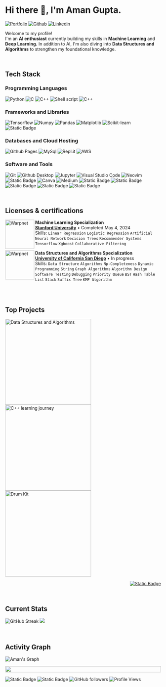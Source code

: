 <h1>Hi there 👋, I'm Aman Gupta.</h1>

<!-- Header Links -->
[![Portfolio](https://img.shields.io/badge/-Portfolio-red?style=flat&logo=appveyor&logoColor=white)](https://github.com/amangupta143)
[![Github](https://img.shields.io/badge/-Github-000?style=flat&logo=Github&logoColor=white)](https://github.com/amangupta143)
[![Linkedin](https://img.shields.io/badge/-LinkedIn-blue?style=flat&logo=Linkedin&logoColor=white)](https://www.linkedin.com/in/amangupta143/)

<!-- Short Bio -->
<!-- </samp> for  -->
<p>Welcome to my profile! </br> I'm an <b>AI enthusiast</b> currently building my skills in <b>Machine Learning</b> and <b>Deep Learning.</b> In addition to AI, I'm also diving into <b>Data Structures and Algorithms</b> to strengthen my foundational knowledge.</p>

<!-- Tech Stack -->
</br>
<h2>Tech Stack</h2>
<!-- <img align="right" width="40%" src="https://media.giphy.com/media/ao9DUiTKH60XS/giphy.gif"/> -->
<h3>Programming Languages</h3>
<p>
  <img alt="Python" src="https://img.shields.io/badge/Python-05122A?style=flat&logo=python">
  <img alt="C" src="https://img.shields.io/badge/C-05122A?logo=c&style=flat">
  <img alt="C++" src="https://img.shields.io/badge/C%2B%2B-05122A?logo=cplusplus&style=flat">
  <img src="https://img.shields.io/badge/Shell%20Script-05122A?style=flat&logo=gnu-bash&logoColor=white" alt="Shell script">
  <img alt="C++" src="https://img.shields.io/badge/C%2B%2B-05122A?logo=cplusplus&style=flat">
</p>

<h3>Frameworks and Libraries</h3>
<p>
  <img alt="Tensorflow" src="https://img.shields.io/badge/Tensorflow-05122A?style=flat&logo=tensorflow">
  <img alt="Numpy" src="https://img.shields.io/badge/Numpy-05122A?style=flat&logo=numpy">
  <img alt="Pandas" src="https://img.shields.io/badge/Pandas-05122A?style=flat&logo=Pandas">
  <img alt="Matplotlib" src="https://img.shields.io/badge/Matplotlib-05122A?style=flat">
  <img alt="Scikit-learn" src="https://img.shields.io/badge/Scikit--learn-05122A?style=flat&logo=Scikit-learn">
  <img alt="Static Badge" src="https://img.shields.io/badge/OpenCV-05122A?style=flat&logo=OpenCV">
</p>

<h3>Databases and Cloud Hosting</h3>
<p>
  <img alt="Github Pages" src="https://img.shields.io/badge/Github%20Pages-05122A?style=flat&logo=Github">
  <img alt="MySql" src="https://img.shields.io/badge/MySql-05122A?style=flat&logo=MySql">
  <img alt="Repl.it" src="https://img.shields.io/badge/Repl.it-05122A.svg?style=flat&logo=Replit">
  <img src="https://img.shields.io/badge/AWS%20Amplify-05122A?style=flat&logo=amazon-aws&logoColor=white" alt="AWS">
</p>

<h3>Software and Tools</h3>
<p>
  <img alt="Git" src="https://img.shields.io/badge/Git-05122A?style=flat&logo=Git">
  <img alt="Github Desktop" src="https://img.shields.io/badge/Github%20Desktop-05122A?style=flat&logo=Github">
  <img alt="Jupyter" src="https://img.shields.io/badge/Jupyter-05122A?style=flat&logo=Jupyter">
  <img alt="Visual Studio Code" src="https://img.shields.io/badge/Visual%20Studio%20Code-05122A?style=flat&logo=Visual%20Studio%20Code">
  <img alt="Neovim" src="https://img.shields.io/badge/Neovim-05122A?style=flat&logo=Neovim">
  <img alt="Static Badge" src="https://img.shields.io/badge/Atom-05122A?style=flat">
  <img alt="Canva" src="https://img.shields.io/badge/Canva-05122A?style=flat&logo=Canva">
  <img alt="Medium" src="https://img.shields.io/badge/Medium-05122A?style=flat&logo=Medium">
  <img alt="Static Badge" src="https://img.shields.io/badge/Google%20Colab-05122A?style=flat&logo=Google%20Colab">
  <img alt="Static Badge" src="https://img.shields.io/badge/Notion-05122A?style=flat&logo=Notion">
  <img alt="Static Badge" src="https://img.shields.io/badge/Leetcode-05122A?style=flat&logo=Leetcode">
  <img alt="Static Badge" src="https://img.shields.io/badge/Codeforces-05122A?style=flat&logo=codeforces">
  <img alt="Static Badge" src="https://img.shields.io/badge/StackOverflow-05122A?style=flat&logo=StackOverflow">
</p>

<!-- Licenses & certifications -->
</br>
<h2>Licenses & certifications</h2>

[<img align="left" height="94px" width="94px" alt="Warpnet" src="https://media.licdn.com/dms/image/C560BAQHr9suxyJBXMw/company-logo_200_200/0/1635534378870/stanford_university_logo?e=1723680000&v=beta&t=LPfySBrOZL3Abme80Rn3zZ_amSM3HFU8l65TpWwBmjk"/>](https://www.stanford.edu/)
**Machine Learning Specialization** \
[**Stanford University**](https://www.stanford.edu/)  • Completed May 4, 2024\
Skills: `Linear Regression` `Logistic Regression` `Artificial Neural Network` `Decision Trees`
`Recommender Systems` `Tensorflow` `Xgboost` `Collaborative Filtering`

[<img align="left" height="94px" width="94px" alt="Warpnet" src="https://media.licdn.com/dms/image/C560BAQHQYa-3EY_aaQ/company-logo_200_200/0/1630633790917/university_of_california_at_san_diego_logo?e=1723680000&v=beta&t=X_5Qx4h6UBPAShe291vknG4p8tGYC79r2en8cDoLtAQ"/>](https://ucsd.edu/)
**Data Structures and Algorithms Specialization** \
[**University of California San Diego**](https://ucsd.edu/) • In progress \
Skills: `Data Structure` `Algorithms` `Np-Completeness` `Dynamic Programming` `String` `Graph Algorithms` `Algorithm Design` `Software Testing` `Debugging` `Priority Queue` `BST` `Hash Table` `List` `Stack`
`Suffix Tree` `KMP Algorithm`

<br>


<!-- Top Projects List -->
</br>
<h2>Top Projects</h2>
<p>
  <a href="https://github.com/amangupta143/Data-Structures-and-Algorithms"><img width="278" src="https://denvercoder1-github-readme-stats.vercel.app/api/pin/?username=amangupta143&repo=Data-Structures-and-Algorithms&theme=dark&bg_color=0D1017&title_color=E8EDF3&hide_border=false&icon_color=E8EDF3&show_icons=false&border_radius=0" alt="Data Structures and Algorithms"></a>
  <a href="https://github.com/amangupta143/cpp-learning-journey"><img width="278" src="https://denvercoder1-github-readme-stats.vercel.app/api/pin/?username=amangupta143&repo=cpp-learning-journey&theme=dark&bg_color=0D1017&title_color=E8EDF3&hide_border=false&icon_color=E8EDF3&show_icons=false&border_radius=0" alt="C++ learning journey"></a>
  <a href="https://github.com/amangupta143/drum-kit"><img width="278" src="https://denvercoder1-github-readme-stats.vercel.app/api/pin/?username=amangupta143&repo=drum-kit&theme=dark&bg_color=0D1017&title_color=E8EDF3&hide_border=false&icon_color=E8EDF3&show_icons=false&border_radius=0" alt="Drum Kit"></a>
  </br>

  
  </p>
  <p align="right">
    <a href="https://github.com/amangupta143?tab=repositories"><img alt="Static Badge" src="https://img.shields.io/badge/All%20Projects-05122A?style=flat-square"></a>
  </p>


<!-- Current Stats card -->
</br>
<h2>Current Stats</h2>

<div>
  <img src="https://github-readme-streak-stats.herokuapp.com?user=amangupta143&border_radius=0&card_width=417&card_height=194&background=0D1017&fire=E8EDF3&currStreakNum=E8EDF3&sideNums=E8EDF3&currStreakLabel=E8EDF3&sideLabels=E8EDF3F0&dates=E8EDF3D5&ring=E8EDF3F0&card_width=400&card_height=195" alt="GitHub Streak" />
  <img src="https://github-readme-stats.vercel.app/api?username=amangupta143&show_icons=true&bg_color=0D1017&border_radius=0&text_color=E8EDF3D5&title_color=E8EDF3&icon_color=E8EDF3&hide_border=false&card_width=414&card_height=195"/>
</div>



<!-- Activity Graph card -->
</br>
</br>
<h2>Activity Graph</h2>

![Aman's Graph](https://github-readme-activity-graph.vercel.app/graph?username=amangupta143&custom_title=Aman's%20GitHub%20Activity%20Graph&bg_color=0d1017&color=e8edf3&line=e8edf3&point=e8edf3&area_color=FFFFFF&title_color=FFFFFF&area=true)

<img src="https://i.imgur.com/dBaSKWF.gif" height="20" width="100%">

![Static Badge](https://img.shields.io/badge/Thanks%20for%20visiting!-05122A)
![Static Badge](https://img.shields.io/badge/Show%20some%20%E2%9D%A4%EF%B8%8F%20by%20%E2%AD%90%20repositories%20you%20find%20helpful!%20-05122A)
![GitHub followers](https://img.shields.io/github/followers/amangupta143?style=flat&logo=github&color=05122A&labelColor=05122A)
![Profile Views](https://komarev.com/ghpvc/?username=amangupta143&style=flat&labelolor=05122A&color=05122A)





<!--
Animated Line:
<img src="https://i.imgur.com/dBaSKWF.gif" height="20" width="100%">

Activity Graph:
![Aman's Graph](https://github-readme-activity-graph.vercel.app/graph?username=amangupta143&custom_title=Aman's%20GitHub%20Activity%20Graph&bg_color=0d1017&color=e8edf3&line=e8edf3&point=e8edf3&area_color=FFFFFF&title_color=FFFFFF&area=true)
-->
